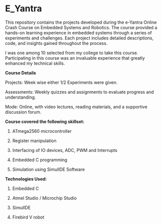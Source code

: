 # E_Yantra
This repository contains the projects developed during the e-Yantra Online Crash Course on Embedded Systems and Robotics. The course provided a hands-on learning experience in embedded systems through a series of experiments and challenges. Each project includes detailed descriptions, code, and insights gained throughout the process.

I was one among 10 selected from my college to take this course. Participating in this course was an invaluable experience that greatly enhanced my technical skills. 

**Course Details**

Projects: Week wise either 1/2 Experiments were given. 

Assessments: Weekly quizzes and assignments to evaluate progress and understanding.

Mode: Online, with video lectures, reading materials, and a supportive discussion forum.

**Course covered the following skillset:**

1. ATmega2560 microcontroller
   
2. Register manipulation
 
3. Interfacing of IO devices, ADC, PWM and Interrupts

4. Embedded C programming
 
5. Simulation using SimulIDE Software


**Technologies Used:**

1. Embedded C

2. Atmel Studio / Microchip Studio

3. SimulIDE

4. Firebird V robot


